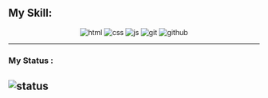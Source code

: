   <h2>My Skill:</h2>
<div align="center">
  
  ![html](https://img.shields.io/badge/HTML-grey?style=for-the-badge&logo=html5)
  ![css](https://img.shields.io/badge/Css-grey?style=for-the-badge&logo=css3)
  ![js](https://img.shields.io/badge/JS-grey?style=for-the-badge&logo=javascript)
  ![git](https://img.shields.io/badge/Git-grey?style=for-the-badge&logo=git)
  ![github](https://img.shields.io/badge/Github-grey?style=for-the-badge&logo=github)
</div>




---
### My Status :
![status](https://github-readme-stats.vercel.app/api?username=Yasharmohamadi&show_icons=true&theme=dark)
---
